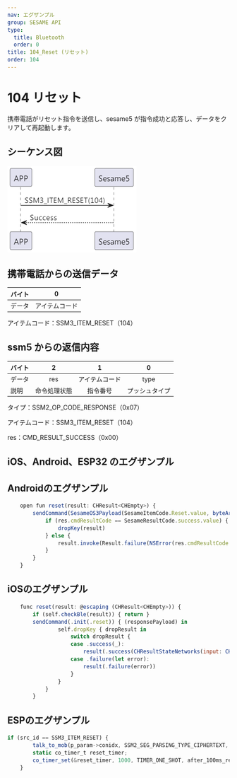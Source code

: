 ```yaml
---
nav: エグザンプル
group: SESAME API
type:
  title: Bluetooth
  order: 0
title: 104_Reset (リセット)
order: 104
---
```


# 104 リセット

携帯電話がリセット指令を送信し、sesame5 が指令成功と応答し、データをクリアして再起動します。

## シーケンス図

<p align="left" >
  <img src="./src/reset/reset.png" alt="" title="">
</p>

## 携帯電話からの送信データ

| バイト |       0        |
| ------ | :------------: |
| データ | アイテムコード |

アイテムコード：SSM3_ITEM_RESET（104）

## ssm5 からの返信内容

| バイト |      2       |       1        |       0        |
| ------ | :----------: | :------------: | :------------: |
| データ |     res      | アイテムコード |      type      |
| 説明   | 命令処理状態 |    指令番号    | プッシュタイプ |

タイプ：SSM2_OP_CODE_RESPONSE（0x07）

アイテムコード：SSM3_ITEM_RESET（104）

res：CMD_RESULT_SUCCESS（0x00）

## iOS、Android、ESP32 のエグザンプル
 ## Androidのエグザンプル

```jsx | pure
    open fun reset(result: CHResult<CHEmpty>) {
        sendCommand(SesameOS3Payload(SesameItemCode.Reset.value, byteArrayOf()), DeviceSegmentType.cipher) { res ->
            if (res.cmdResultCode == SesameResultCode.success.value) {
                dropKey(result)
            } else {
                result.invoke(Result.failure(NSError(res.cmdResultCode.toString(), "CBCentralManager", res.cmdResultCode.toInt())))
            }
        }
    }
```

## iOSのエグザンプル

```jsx | pure
    func reset(result: @escaping (CHResult<CHEmpty>)) {
        if (self.checkBle(result)) { return }
        sendCommand(.init(.reset)) { (responsePayload) in
                self.dropKey { dropResult in
                    switch dropResult {
                    case .success(_):
                        result(.success(CHResultStateNetworks(input: CHEmpty())))
                    case .failure(let error):
                        result(.failure(error))
                    }
                }
            }
        }
```

## ESPのエグザンプル

```jsx | pure
if (src_id == SSM3_ITEM_RESET) {
        talk_to_mob(p_param->conidx, SSM2_SEG_PARSING_TYPE_CIPHERTEXT, ble_tx_buf, 3);
        static co_timer_t reset_timer;
        co_timer_set(&reset_timer, 1000, TIMER_ONE_SHOT, after_100ms_reboot, NULL);
    }
``` 
